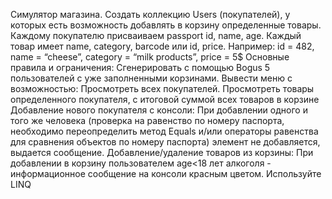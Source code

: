 Симулятор магазина.
Создать коллекцию Users (покупателей), у которых есть возможность добавлять в корзину определенные товары.
Каждому покупателю присваиваем passport id, name, age.
Каждый товар имеет name, category, barcode или id, price.
Например:
id = 482,
name = “cheese”,
category = “milk products”,
price = 5$
Основные правила и ограничения:
Сгенерировать с помощью Bogus 5 пользователей с уже заполненными корзинами.
Вывести меню с возможностью:
Просмотреть всех покупателей.
Просмотреть товары определенного покупателя, с итоговой суммой всех товаров в корзине
Добавление нового покупателя с консоли:
При добавлении одного и того же человека (проверка на равенство по номеру паспорта, необходимо переопределить метод Equals и/или операторы равенства для сравнения объектов по номеру паспорта) элемент не добавляется, выдается сообщение.
Добавление/удаление товаров из корзины:
При добавлении в корзину пользователем age<18 лет алкоголя - информационное сообщение на консоли красным цветом.
Используйте LINQ
